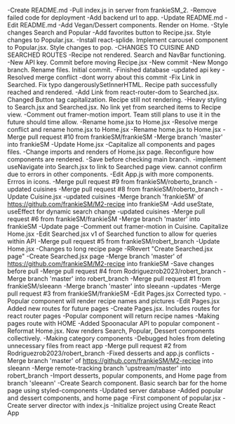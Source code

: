 -Create README.md
-Pull index.js in server from frankieSM_2.
-Remove failed code for deployment
-Add backend url to app.
-Update README.md
-Edit README.md
-Add Vegan/Dessert components. Render on Home.
-Style changes Search and Popular
-Add favorites button to Recipe.jsx. Style changes to Popular.jsx.
-Install react-splide. Implement carousel component to Popular.jsx. Style changes to pop.
-CHANGES TO CUISINE AND SEARCHED ROUTES
-Recipe not rendered. Search and NavBar functioning.
-New API key. Commit before moving Recipe.jsx
-New commit
-New Mongo branch. Rename files. Initial commit.
-Finished database
-updated api key
-Resolved merge conflict
-dont worry about this commit
-Fix Link in Searched. Fix typo dangerouslySetInnerHTML. Recipe path successfully reached and rendered.
-Add Link from react-router-dom to Searched.jsx. Changed Button tag capitalization. Recipe still not rendering.
-Heavy styling to Search.jsx and Searched.jsx. No link yet from searched items to Recipe view.
-Comment out framer-motion import. Team still plans to use it in the future should time allow.
-Rename home.jsx to Home.jsx
-Resolve merge conflict and rename home.jsx to Home.jsx
-Rename home.jsx to Home.jsx
-Merge pull request #10 from frankieSM/frankieSM
-Merge branch 'master' into frankieSM
-Update Home.jsx
-Capitalize all components and pages files.
-Change imports and renders of Home.jsx page. Reconfigure how components are rendered.
-Save before checking main branch.
-implement useNavigate into Search.jsx to link to Searched page view. cannot confirm due to errors in other components.
-Edit App.js with more components. Errros in icons.
-Merge pull request #9 from frankieSM/roberto_branch
-updated cuisines
-Merge pull request #8 from frankieSM/roberto_branch
-Update Cuisine.jsx
-updated cuisines
-Merge branch 'frankieSM' of https://github.com/frankieSM/M2-recipe into frankieSM
-Add useState, useEffect for dynamic search change
-updated cuisines
-Merge pull request #6 from frankieSM/frankieSM
-Merge branch 'master' into frankieSM
-Update page
-Comment out framer-motion in Cuisine. Capitalize Home.jsx
-Edit Searched.jsx v1 of Searched function to allow for queries within API
-Merge pull request #5 from frankieSM/robert_branch
-Update Home.jsx
-Changes to long recipe page
-RRevert "Create Searched.jsx page"
-Create Searched.jsx page
-Merge branch 'master' of https://github.com/frankieSM/M2-recipe into frankieSM
-Save changes before pull
-Merge pull request #4 from Rodriguezrob2023/robert_branch
-Merge branch 'master' into robert_branch
-Merge pull request #1 from frankieSM/sleeann
-Merge branch 'master' into sleeann
-updates
-Merge pull request #3 from frankieSM/frankieSM
-Edit Pages.jsx Corrected typo.
-Popular component will render recipe names and pictures
-Edit Pages.jsx Added new routes for future pages
-Create Pages.jsx. Includes routes for react router pages
-Popular component will return recipe names
-Making pages route with HOME
-Added Spoonacular API to popular component
-Reformat Home.jsx. Now renders Search, Popular, Dessert components collectively.
-Making category components
-Debugged holes from deleting unnecessary files from  react app
-Merge pull request #2 from Rodriguezrob2023/robert_branch
-Fixed desserts and app.js conflicts
-Merge branch 'master' of https://github.com/frankieSM/M2-recipe into sleeann
-Merge remote-tracking branch 'upstream/master' into robert_branch
-Import desserts, popular components, and Home page from branch 'sleeann'
-Create Search component. Basic search bar for the home page using styled-components
-Updated server database
-Added popular and dessert components, and home page
-First component of popular.jsx
-Create server director with index.js
-Initialize project using Create React App
